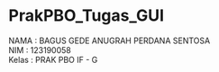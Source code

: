 # PrakPBO_Tugas_GUI

NAMA : BAGUS GEDE ANUGRAH PERDANA SENTOSA <br>
NIM : 123190058 <br>
Kelas : PRAK PBO IF - G <br>
